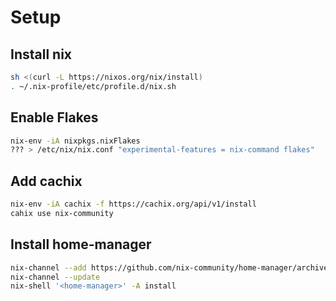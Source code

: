# Setup

## Install nix

```bash
sh <(curl -L https://nixos.org/nix/install)
. ~/.nix-profile/etc/profile.d/nix.sh
```

## Enable Flakes

```bash
nix-env -iA nixpkgs.nixFlakes
??? > /etc/nix/nix.conf "experimental-features = nix-command flakes"
```

## Add cachix

```bash
nix-env -iA cachix -f https://cachix.org/api/v1/install
cahix use nix-community
```

## Install home-manager

```bash
nix-channel --add https://github.com/nix-community/home-manager/archive/master.tar.gz home-manager
nix-channel --update
nix-shell '<home-manager>' -A install
```
